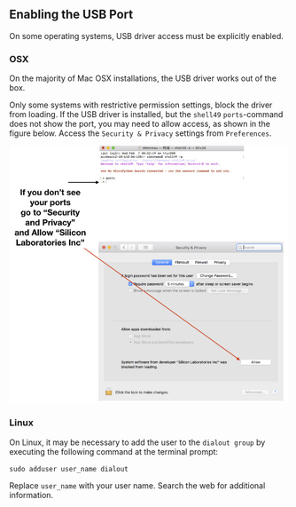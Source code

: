 ## Enabling the USB Port

On some operating systems, USB driver access must be explicitly enabled.

### OSX

On the majority of Mac OSX installations, the USB driver works out of the box.

Only some systems with restrictive permission settings, block the driver from loading. If the USB driver is installed, but the `shell49` `ports`-command does not show the port, you may need to allow access, as shown in the figure below. Access the `Security & Privacy` settings from `Preferences`.

![Mac OSX USB driver blocking](osx_usb_port.png)

### Linux

On Linux, it may be necessary to add the user to the `dialout group` by executing the following command at the terminal prompt:

```
sudo adduser user_name dialout
```

Replace `user_name` with your user name. Search the web for additional information.

